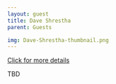 ```yaml
---
layout: guest
title: Dave Shrestha
parent: Guests

img: Dave-Shrestha-thumbnail.png
---
```




<div class="badge-base LI-profile-badge" data-locale="en_US" data-size="medium" data-theme="light" data-type="VERTICAL" data-vanity="daveshrestha" data-version="v1"><a class="badge-base__link LI-simple-link" href="https://www.linkedin.com/in/daveshrestha?trk=profile-badge">Click for more details</a></div>


TBD
